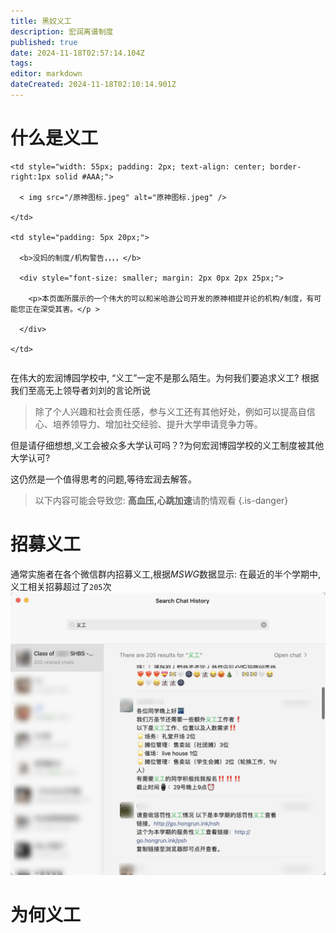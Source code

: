 ```yaml
---
title: 黑奴义工
description: 宏润离谱制度
published: true
date: 2024-11-18T02:57:14.104Z
tags: 
editor: markdown
dateCreated: 2024-11-18T02:10:14.901Z
---
```


# 什么是义工

<table class="custom-table">

  <tr>

    <td style="width: 55px; padding: 2px; text-align: center; border-right:1px solid #AAA;">

      < img src="/原神图标.jpeg" alt="原神图标.jpeg" />

    </td>

    <td style="padding: 5px 20px;">

      <b>没妈的制度/机构警告，，，，</b>

      <div style="font-size: smaller; margin: 2px 0px 2px 25px;">

        <p>本页面所展示的一个伟大的可以和米哈游公司开发的原神相提并论的机构/制度，有可能您正在深受其害。</p >

      </div>

    </td>

  </tr>

</table>


在伟大的宏润博园学校中, “义工”一定不是那么陌生。为何我们要追求义工? 根据我们至高无上领导者刘刘的言论所说

> 除了个人兴趣和社会责任感，参与义工还有其他好处，例如可以提高自信心、培养领导力、增加社交经验、提升大学申请竞争力等。

但是请仔细想想,义工会被众多大学认可吗？?为何宏润博园学校的义工制度被其他大学认可?

这仍然是一个值得思考的问题,等待宏润去解答。

> 以下内容可能会导致您: **高血压,心跳加速**请酌情观看
{.is-danger}

# 招募义工
通常实施者在各个微信群内招募义工,根据*MSWG*数据显示:
在最近的半个学期中,义工相关招募超过了`205`次
![qq_1731895660145.png](/service-hour/qq_1731895660145.png)

# 为何义工




